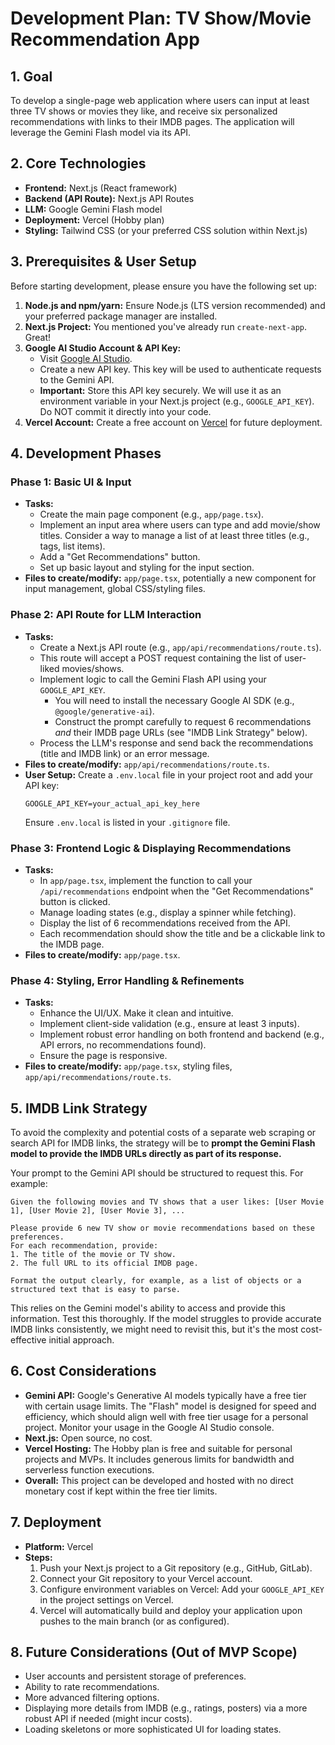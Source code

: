 # Development Plan: TV Show/Movie Recommendation App

## 1. Goal

To develop a single-page web application where users can input at least three TV shows or movies they like, and receive six personalized recommendations with links to their IMDB pages. The application will leverage the Gemini Flash model via its API.

## 2. Core Technologies

*   **Frontend:** Next.js (React framework)
*   **Backend (API Route):** Next.js API Routes
*   **LLM:** Google Gemini Flash model
*   **Deployment:** Vercel (Hobby plan)
*   **Styling:** Tailwind CSS (or your preferred CSS solution within Next.js)

## 3. Prerequisites & User Setup

Before starting development, please ensure you have the following set up:

1.  **Node.js and npm/yarn:** Ensure Node.js (LTS version recommended) and your preferred package manager are installed.
2.  **Next.js Project:** You mentioned you've already run `create-next-app`. Great!
3.  **Google AI Studio Account & API Key:**
    *   Visit [Google AI Studio](https://aistudio.google.com/).
    *   Create a new API key. This key will be used to authenticate requests to the Gemini API.
    *   **Important:** Store this API key securely. We will use it as an environment variable in your Next.js project (e.g., `GOOGLE_API_KEY`). Do NOT commit it directly into your code.
4.  **Vercel Account:** Create a free account on [Vercel](https://vercel.com) for future deployment.

## 4. Development Phases

### Phase 1: Basic UI & Input

*   **Tasks:**
    *   Create the main page component (e.g., `app/page.tsx`).
    *   Implement an input area where users can type and add movie/show titles. Consider a way to manage a list of at least three titles (e.g., tags, list items).
    *   Add a "Get Recommendations" button.
    *   Set up basic layout and styling for the input section.
*   **Files to create/modify:** `app/page.tsx`, potentially a new component for input management, global CSS/styling files.

### Phase 2: API Route for LLM Interaction

*   **Tasks:**
    *   Create a Next.js API route (e.g., `app/api/recommendations/route.ts`).
    *   This route will accept a POST request containing the list of user-liked movies/shows.
    *   Implement logic to call the Gemini Flash API using your `GOOGLE_API_KEY`.
        *   You will need to install the necessary Google AI SDK (e.g., `@google/generative-ai`).
        *   Construct the prompt carefully to request 6 recommendations *and* their IMDB page URLs (see "IMDB Link Strategy" below).
    *   Process the LLM's response and send back the recommendations (title and IMDB link) or an error message.
*   **Files to create/modify:** `app/api/recommendations/route.ts`.
*   **User Setup:** Create a `.env.local` file in your project root and add your API key:
    ```
    GOOGLE_API_KEY=your_actual_api_key_here
    ```
    Ensure `.env.local` is listed in your `.gitignore` file.

### Phase 3: Frontend Logic & Displaying Recommendations

*   **Tasks:**
    *   In `app/page.tsx`, implement the function to call your `/api/recommendations` endpoint when the "Get Recommendations" button is clicked.
    *   Manage loading states (e.g., display a spinner while fetching).
    *   Display the list of 6 recommendations received from the API.
    *   Each recommendation should show the title and be a clickable link to the IMDB page.
*   **Files to create/modify:** `app/page.tsx`.

### Phase 4: Styling, Error Handling & Refinements

*   **Tasks:**
    *   Enhance the UI/UX. Make it clean and intuitive.
    *   Implement client-side validation (e.g., ensure at least 3 inputs).
    *   Implement robust error handling on both frontend and backend (e.g., API errors, no recommendations found).
    *   Ensure the page is responsive.
*   **Files to create/modify:** `app/page.tsx`, styling files, `app/api/recommendations/route.ts`.

## 5. IMDB Link Strategy

To avoid the complexity and potential costs of a separate web scraping or search API for IMDB links, the strategy will be to **prompt the Gemini Flash model to provide the IMDB URLs directly as part of its response.**

Your prompt to the Gemini API should be structured to request this. For example:

```
Given the following movies and TV shows that a user likes: [User Movie 1], [User Movie 2], [User Movie 3], ...

Please provide 6 new TV show or movie recommendations based on these preferences.
For each recommendation, provide:
1. The title of the movie or TV show.
2. The full URL to its official IMDB page.

Format the output clearly, for example, as a list of objects or a structured text that is easy to parse.
```

This relies on the Gemini model's ability to access and provide this information. Test this thoroughly. If the model struggles to provide accurate IMDB links consistently, we might need to revisit this, but it's the most cost-effective initial approach.

## 6. Cost Considerations

*   **Gemini API:** Google's Generative AI models typically have a free tier with certain usage limits. The "Flash" model is designed for speed and efficiency, which should align well with free tier usage for a personal project. Monitor your usage in the Google AI Studio console.
*   **Next.js:** Open source, no cost.
*   **Vercel Hosting:** The Hobby plan is free and suitable for personal projects and MVPs. It includes generous limits for bandwidth and serverless function executions.
*   **Overall:** This project can be developed and hosted with no direct monetary cost if kept within the free tier limits.

## 7. Deployment

*   **Platform:** Vercel
*   **Steps:**
    1.  Push your Next.js project to a Git repository (e.g., GitHub, GitLab).
    2.  Connect your Git repository to your Vercel account.
    3.  Configure environment variables on Vercel: Add your `GOOGLE_API_KEY` in the project settings on Vercel.
    4.  Vercel will automatically build and deploy your application upon pushes to the main branch (or as configured).

## 8. Future Considerations (Out of MVP Scope)

*   User accounts and persistent storage of preferences.
*   Ability to rate recommendations.
*   More advanced filtering options.
*   Displaying more details from IMDB (e.g., ratings, posters) via a more robust API if needed (might incur costs).
*   Loading skeletons or more sophisticated UI for loading states. 
